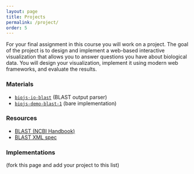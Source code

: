 ```yaml
---
layout: page
title: Projects
permalink: /project/
order: 5
---
```


For your final assignment in this course you will work on a project. The goal of the project is to design and implement a web-based interactive visualization that allows you to answer questions you have about biological data. You will design your visualization, implement it using modern web frameworks, and evaluate the results. 


### Materials 

* [`biojs-io-blast`](https://github.com/greenify/biojs-io-blast) (BLAST output parser)
* [`biojs-demo-blast-1`](https://github.com/greenify/biojs-demo-blast-1) (bare implementation)

### Resources

* [BLAST (NCBI Handbook)](http://www.ncbi.nlm.nih.gov/books/NBK153387/)
* [BLAST XML spec](ftp://ftp.ncbi.nlm.nih.gov/blast/documents/xml/README.blxml)

### Implementations

(fork this page and add your project to this list)
